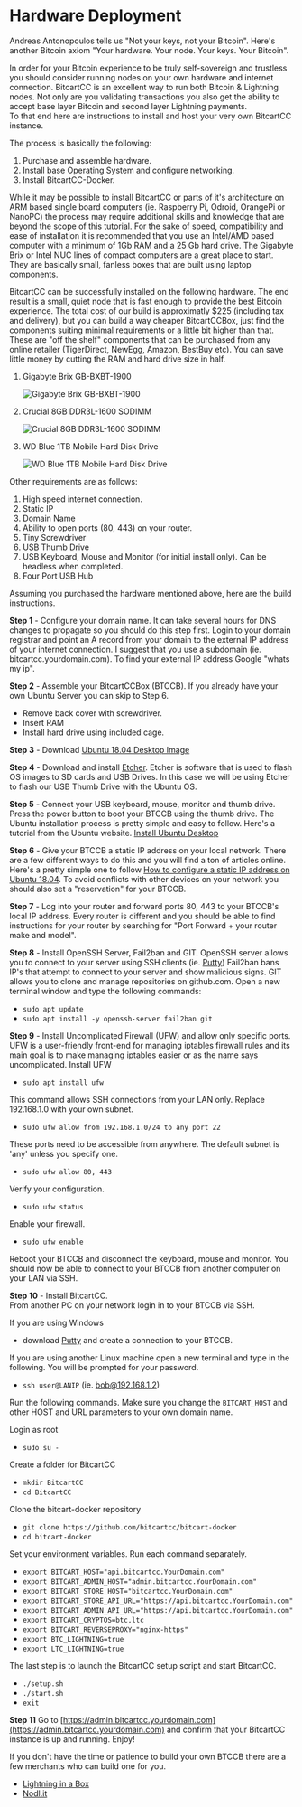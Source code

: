 # Hardware Deployment

Andreas Antonopoulos tells us "Not your keys, not your Bitcoin". Here's another Bitcoin axiom "Your hardware. Your node. Your keys. Your Bitcoin".

In order for your Bitcoin experience to be truly self-sovereign and trustless you should consider running nodes on your own hardware and internet connection. BitcartCC is an excellent way to run both Bitcoin & Lightning nodes. Not only are you validating transactions you also get the ability to accept base layer Bitcoin and second layer Lightning payments.  
To that end here are instructions to install and host your very own BitcartCC instance.

The process is basically the following:

1. Purchase and assemble hardware. 
2. Install base Operating System and configure networking.
3. Install BitcartCC-Docker.

While it may be possible to install BitcartCC or parts of it's architecture on ARM based single board computers \(ie. Raspberry Pi, Odroid, OrangePi or NanoPC\) the process may require additional skills and knowledge that are beyond the scope of this tutorial. For the sake of speed, compatibility and ease of installation it is recommended that you use an Intel/AMD based computer with a minimum of 1Gb RAM and a 25 Gb hard drive. The Gigabyte Brix or Intel NUC lines of compact computers are a great place to start. They are basically small, fanless boxes that are built using laptop components.

BitcartCC can be successfully installed on the following hardware. The end result is a small, quiet node that is fast enough to provide the best Bitcoin experience. The total cost of our build is approximatly $225 \(including tax and delivery\), but you can build a way cheaper BitcartCCBox, just find the components suiting minimal requirements or a little bit higher than that. These are "off the shelf" components that can be purchased from any online retailer \(TigerDirect, NewEgg, Amazon, BestBuy etc\). You can save little money by cutting the RAM and hard drive size in half.

1. Gigabyte Brix GB-BXBT-1900

   ![Gigabyte Brix GB-BXBT-1900](https://i1.wp.com/lightninginabox.co/wp-content/uploads/2018/08/20150603180458_m.png?resize=300%2C254&ssl=1)

2. Crucial 8GB DDR3L-1600 SODIMM

   ![Crucial 8GB DDR3L-1600 SODIMM](https://i0.wp.com/lightninginabox.co/wp-content/uploads/2018/08/204-pinsodimmddr3.png?resize=300%2C133&ssl=1)

3. WD Blue 1TB Mobile Hard Disk Drive

   ![WD Blue 1TB Mobile Hard Disk Drive](https://i1.wp.com/lightninginabox.co/wp-content/uploads/2018/08/81qCyd2gDL._SL1500_.jpg?resize=300%2C300&ssl=1)

Other requirements are as follows:

1. High speed internet connection.
2. Static IP
3. Domain Name
4. Ability to open ports \(80, 443\) on your router.
5. Tiny Screwdriver
6. USB Thumb Drive
7. USB Keyboard, Mouse and Monitor \(for initial install only\). Can be headless when completed.
8. Four Port USB Hub  

Assuming you purchased the hardware mentioned above, here are the build instructions.

**Step 1** - Configure your domain name. It can take several hours for DNS changes to propagate so you should do this step first. Login to your domain registrar and point an A record from your domain to the external IP address of your internet connection. I suggest that you use a subdomain \(ie. bitcartcc.yourdomain.com\). To find your external IP address Google "whats my ip".

**Step 2** - Assemble your BitcartCCBox \(BTCCB\). If you already have your own Ubuntu Server you can skip to Step 6.

* Remove back cover with screwdriver.
* Insert RAM
* Install hard drive using included cage. 

**Step 3** - Download [Ubuntu 18.04 Desktop Image](http://releases.ubuntu.com/18.04/ubuntu-18.04.1-desktop-amd64.iso)

**Step 4** - Download and install [Etcher](https://etcher.io/). Etcher is software that is used to flash OS images to SD cards and USB Drives. In this case we will be using Etcher to flash our USB Thumb Drive with the Ubuntu OS.

**Step 5** - Connect your USB keyboard, mouse, monitor and thumb drive. Press the power button to boot your BTCCB using the thumb drive. The Ubuntu installation process is pretty simple and easy to follow. Here's a tutorial from the Ubuntu website. [Install Ubuntu Desktop](https://tutorials.ubuntu.com/tutorial/tutorial-install-ubuntu-desktop#0)

**Step 6** - Give your BTCCB a static IP address on your local network. There are a few different ways to do this and you will find a ton of articles online. Here's a pretty simple one to follow [How to configure a static IP address on Ubuntu 18.04](https://linuxconfig.org/how-to-configure-static-ip-address-on-ubuntu-18-04-bionic-beaver-linux). To avoid conflicts with other devices on your network you should also set a "reservation" for your BTCCB.

**Step 7** - Log into your router and forward ports 80, 443 to your BTCCB's local IP address. Every router is different and you should be able to find instructions for your router by searching for "Port Forward + your router make and model".

**Step 8** - Install OpenSSH Server, Fail2ban and GIT. OpenSSH server allows you to connect to your server using SSH clients \(ie. [Putty](https://www.putty.org/)\) Fail2ban bans IP's that attempt to connect to your server and show malicious signs. GIT allows you to clone and manage repositories on github.com. Open a new terminal window and type the following commands:

* `sudo apt update`
* `sudo apt install -y openssh-server fail2ban git`

**Step 9** - Install Uncomplicated Firewall \(UFW\) and allow only specific ports. UFW is a user-friendly front-end for managing iptables firewall rules and its main goal is to make managing iptables easier or as the name says uncomplicated. Install UFW

* `sudo apt install ufw`

This command allows SSH connections from your LAN only. Replace 192.168.1.0 with your own subnet.

* `sudo ufw allow from 192.168.1.0/24 to any port 22`

These ports need to be accessible from anywhere. The default subnet is 'any' unless you specify one.

* `sudo ufw allow 80, 443`

Verify your configuration.

* `sudo ufw status`

Enable your firewall.

* `sudo ufw enable`

Reboot your BTCCB and disconnect the keyboard, mouse and monitor. You should now be able to connect to your BTCCB from another computer on your LAN via SSH.

**Step 10** - Install BitcartCC.  
From another PC on your network login in to your BTCCB via SSH.

If you are using Windows

* download [Putty](https://www.chiark.greenend.org.uk/~sgtatham/putty/latest.html) and create a connection to your BTCCB.

If you are using another Linux machine open a new terminal and type in the following. You will be prompted for your password.

* `ssh user@LANIP` \(ie. bob@192.168.1.2\)

Run the following commands. Make sure you change the `BITCART_HOST`  and other HOST and URL parameters to your own domain name.

Login as root

* `sudo su -`

Create a folder for BitcartCC

* `mkdir BitcartCC`
* `cd BitcartCC`

Clone the bitcart-docker repository

* `git clone https://github.com/bitcartcc/bitcart-docker`
* `cd bitcart-docker`

Set your environment variables. Run each command separately.

* `export BITCART_HOST="api.bitcartcc.YourDomain.com"`
* `export BITCART_ADMIN_HOST="admin.bitcartcc.YourDomain.com"`
* `export BITCART_STORE_HOST="bitcartcc.YourDomain.com"`
* `export BITCART_STORE_API_URL="https://api.bitcartcc.YourDomain.com"`
* `export BITCART_ADMIN_API_URL="https://api.bitcartcc.YourDomain.com"`
* `export BITCART_CRYPTOS=btc,ltc`
* `export BITCART_REVERSEPROXY="nginx-https"`
* `export BTC_LIGHTNING=true`
* `export LTC_LIGHTNING=true`

The last step is to launch the BitcartCC setup script and start BitcartCC.

* `./setup.sh`
* `./start.sh`
* `exit`

**Step 11** Go to [https://admin.bitcartcc.yourdomain.com](https://admin.bitcartcc.yourdomain.com) and confirm that your BitcartCC instance is up and running. Enjoy!

If you don't have the time or patience to build your own BTCCB there are a few merchants who can build one for you.

* [Lightning in a Box](https://lightninginabox.co)
* [Nodl.it](https://nodl.it)

